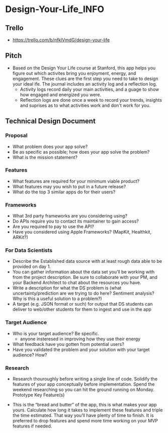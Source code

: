 # Design-Your-Life_INFO

## Trello
  - https://trello.com/b/nfklVmdG/design-your-life

## Pitch
- Based on the Design Your Life course at Stanford, this app helps you figure out which activites bring you enjoyment, energy, and engagement. These clues are the first step you need to take to design your ideal ife. The journal includes an activity log and a reflection log.
    - Activity logs record daily your main activities, and a guage to show how engaged and energized you were. 
    - Reflection logs are done once a week to record your trends, insights and suprises as to what activities work and don't work for you. 

## Technical Design Document
### Proposal

- What problem does your app solve?
- Be as specific as possible; how does your app solve the problem?
- What is the mission statement?

### Features

- What features are required for your minimum viable product?
- What features may you wish to put in a future release?
- What do the top 3 similar apps do for their users?

### Frameworks

- What 3rd party frameworks are you considering using?
- Do APIs require you to contact its maintainer to gain access?
- Are you required to pay to use the API?
- Have you considered using Apple Frameworks? (MapKit, Healthkit, ARKit?)

### For Data Scientists


- Describe the Established data source with at least rough data able to be provided on day 1. 
- You can gather information about the data set you’ll be working with from the project description. Be sure to collaborate with your PM, and your Backend Architect to chat about the resources you have.
- Write a description for what the DS problem is (what uncertainty/prediction are we trying to do here? Sentiment analysis? Why is this a useful solution to a problem?)
- A target (e.g. JSON format or such) for output that DS students can deliver to web/other students for them to ingest and use in the app

### Target Audience

- Who is your target audience? Be specific.
    - anyone insteresed in improving how they use their energy
- What feedback have you gotten from potential users?
- Have you validated the problem and your solution with your target audience? How?

### Research

- Research thouroughly before writing a single line of code. Solidify the features of your app conceptually before implementation. Spend the weekend researching so you can hit the ground running on Monday.
Prototype Key Feature(s)

- This is the “bread and butter” of the app, this is what makes your app yours. Calculate how long it takes to implement these features and triple the time estimated. That way you’ll have plenty of time to finish. It is preferred to drop features and spend more time working on your MVP features if needed.

